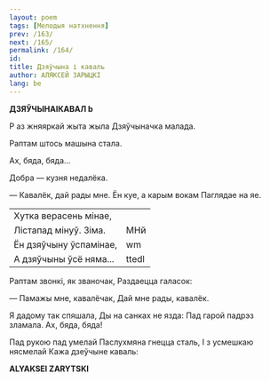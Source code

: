 ```yaml
---
layout: poem
tags: [Мелодыя натхнення]
prev: /163/
next: /165/
permalink: /164/
id: 
title: Дзяўчына і каваль 
author: АЛЯКСЕЙ ЗАРЫЦКІ
lang: be
---
```



 
**ДЗЯЎЧЫНАIКАВАЛ  b**

P  аз жняяркай жыта жыла Дзяўчыначка малада.

Раптам штось машына стала.

Ах, бяда, бяда...

Добра — кузня недалёка.

— Кавалёк, дай рады мне. Ён куе, а карым вокам Паглядае на яе.

|     |     |
| --- | --- |  
| Хутка верасень мінае, |     |
| Лістапад мінуў. Зіма. | МНй |
| Ён дзяўчыну ўспамінае, | wm  |
| А дзяўчыны ўсё няма... | ttedl |

Раптам звонкі, як званочак, Раздаецца галасок:

— Памажы мне, кавалёчак, Дай мне рады, кавалёк.

Я дадому так спяшала, Ды на санках не язда: Пад гарой падрэз зламала. Ах, бяда, бяда!

Пад рукою пад умелай Паслухмяна гнецца сталь, I з усмешкаю нясмелай Кажа дзеўчыне каваль:

**ALYAKSEI  ZARYTSKI**
